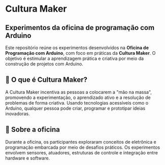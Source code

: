 # Cultura Maker

## Experimentos da oficina de programação com Arduino

Este repositório reúne os experimentos desenvolvidos na **Oficina de Programação com Arduino**, com foco em práticas da **Cultura Maker**. O objetivo é estimular a aprendizagem prática e criativa por meio da construção de projetos com Arduino.

## 🧠 O que é Cultura Maker?

A Cultura Maker incentiva as pessoas a colocarem a "mão na massa", promovendo a experimentação, o aprendizado ativo e a resolução de problemas de forma criativa. Usando tecnologias acessíveis como o Arduino, qualquer pessoa pode criar, programar e prototipar ideias inovadoras.

## 🧪 Sobre a oficina

Durante a oficina, os participantes exploraram conceitos de eletrônica e programação embarcada por meio de desafios práticos. Os experimentos envolvem sensores, atuadores, estruturas de controle e integração entre hardware e software.
